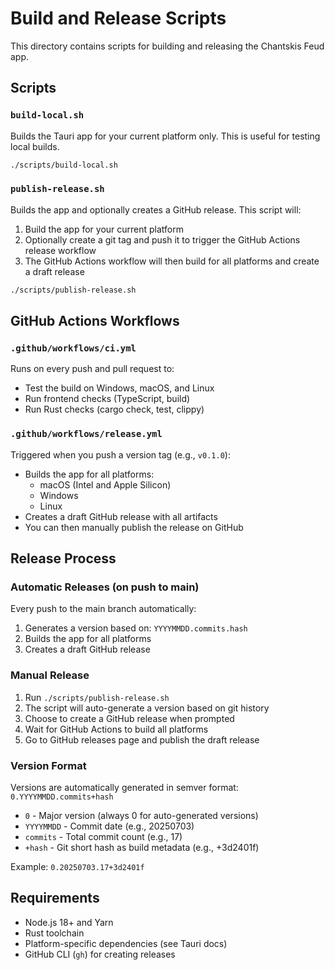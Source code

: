 # Build and Release Scripts

This directory contains scripts for building and releasing the Chantskis Feud app.

## Scripts

### `build-local.sh`
Builds the Tauri app for your current platform only. This is useful for testing local builds.

```bash
./scripts/build-local.sh
```

### `publish-release.sh`
Builds the app and optionally creates a GitHub release. This script will:
1. Build the app for your current platform
2. Optionally create a git tag and push it to trigger the GitHub Actions release workflow
3. The GitHub Actions workflow will then build for all platforms and create a draft release

```bash
./scripts/publish-release.sh
```

## GitHub Actions Workflows

### `.github/workflows/ci.yml`
Runs on every push and pull request to:
- Test the build on Windows, macOS, and Linux
- Run frontend checks (TypeScript, build)
- Run Rust checks (cargo check, test, clippy)

### `.github/workflows/release.yml`
Triggered when you push a version tag (e.g., `v0.1.0`):
- Builds the app for all platforms:
  - macOS (Intel and Apple Silicon)
  - Windows
  - Linux
- Creates a draft GitHub release with all artifacts
- You can then manually publish the release on GitHub

## Release Process

### Automatic Releases (on push to main)
Every push to the main branch automatically:
1. Generates a version based on: `YYYYMMDD.commits.hash`
2. Builds the app for all platforms
3. Creates a draft GitHub release

### Manual Release
1. Run `./scripts/publish-release.sh` 
2. The script will auto-generate a version based on git history
3. Choose to create a GitHub release when prompted
4. Wait for GitHub Actions to build all platforms
5. Go to GitHub releases page and publish the draft release

### Version Format
Versions are automatically generated in semver format: `0.YYYYMMDD.commits+hash`
- `0` - Major version (always 0 for auto-generated versions)
- `YYYYMMDD` - Commit date (e.g., 20250703)
- `commits` - Total commit count (e.g., 17)
- `+hash` - Git short hash as build metadata (e.g., +3d2401f)

Example: `0.20250703.17+3d2401f`

## Requirements

- Node.js 18+ and Yarn
- Rust toolchain
- Platform-specific dependencies (see Tauri docs)
- GitHub CLI (`gh`) for creating releases